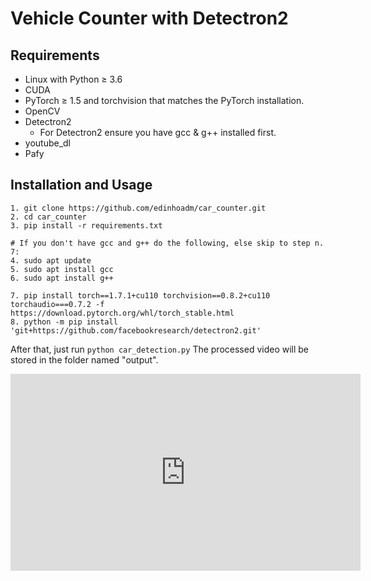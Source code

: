 # Vehicle Counter with Detectron2

## Requirements
- Linux with Python ≥ 3.6
- CUDA
- PyTorch ≥ 1.5 and torchvision that matches the PyTorch installation.
- OpenCV
- Detectron2
  - For Detectron2 ensure you have gcc & g++ installed first.
- youtube_dl
- Pafy

## Installation and Usage

```
1. git clone https://github.com/edinhoadm/car_counter.git
2. cd car_counter
3. pip install -r requirements.txt

# If you don't have gcc and g++ do the following, else skip to step n. 7:
4. sudo apt update
5. sudo apt install gcc
6. sudo apt install g++

7. pip install torch==1.7.1+cu110 torchvision==0.8.2+cu110 torchaudio===0.7.2 -f https://download.pytorch.org/whl/torch_stable.html
8. python -m pip install 'git+https://github.com/facebookresearch/detectron2.git'
```

After that, just run `python car_detection.py`
The processed video will be stored in the folder named "output".

<iframe width="560" height="315" src="https://www.youtube.com/embed/m-PcSnDryJk?controls=0" frameborder="0" allow="accelerometer; autoplay; clipboard-write; encrypted-media; gyroscope; picture-in-picture" allowfullscreen></iframe>

